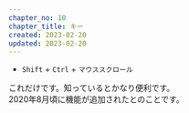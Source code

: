 ```yaml
---
chapter_no: 10
chapter_title: キー
created: 2023-02-20
updated: 2023-02-20
---
```

- `Shift` + `Ctrl` + `マウススクロール`

これだけです。知っているとかなり便利です。  
2020年8月頃に機能が追加されたとのことです。